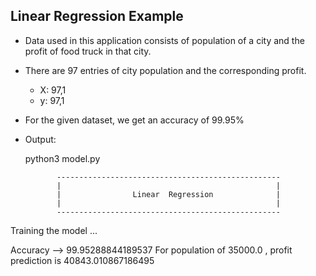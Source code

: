 ## Linear Regression Example

* Data used in this application consists of population of a city and the profit of food truck in that city.

* There are 97 entries of city population and the corresponding profit.
  - X: 97,1
  - y: 97,1
  
* For the given dataset, we get an accuracy of 99.95%

* Output:

  python3 model.py 
  
             --------------------------------------------------
             |                                                |
             |                Linear  Regression              |
             |                                                |
             --------------------------------------------------

Training the model ...

Accuracy --> 99.95288844189537
For population of 35000.0 , profit prediction is  40843.010867186495
  
  
